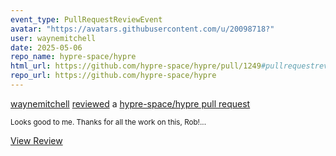 ```yaml
---
event_type: PullRequestReviewEvent
avatar: "https://avatars.githubusercontent.com/u/20098718?"
user: waynemitchell
date: 2025-05-06
repo_name: hypre-space/hypre
html_url: https://github.com/hypre-space/hypre/pull/1249#pullrequestreview-2818667895
repo_url: https://github.com/hypre-space/hypre
---
```


<a href='https://github.com/waynemitchell' target='_blank'>waynemitchell</a> <a href='https://github.com/hypre-space/hypre/pull/1249#pullrequestreview-2818667895' target='_blank'>reviewed</a> a <a href='https://github.com/hypre-space/hypre/pull/1249' target='_blank'>hypre-space/hypre pull request</a>

<small>Looks good to me. Thanks for all the work on this, Rob!...</small>

<a href='https://github.com/hypre-space/hypre/pull/1249#pullrequestreview-2818667895' target='_blank'>View Review</a>